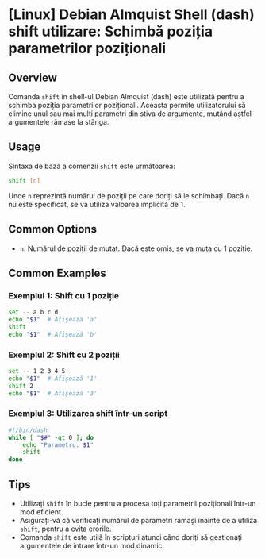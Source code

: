 # [Linux] Debian Almquist Shell (dash) shift utilizare: Schimbă poziția parametrilor poziționali

## Overview
Comanda `shift` în shell-ul Debian Almquist (dash) este utilizată pentru a schimba poziția parametrilor poziționali. Aceasta permite utilizatorului să elimine unul sau mai mulți parametri din stiva de argumente, mutând astfel argumentele rămase la stânga.

## Usage
Sintaxa de bază a comenzii `shift` este următoarea:

```sh
shift [n]
```

Unde `n` reprezintă numărul de poziții pe care doriți să le schimbați. Dacă `n` nu este specificat, se va utiliza valoarea implicită de 1.

## Common Options
- `n`: Numărul de poziții de mutat. Dacă este omis, se va muta cu 1 poziție.

## Common Examples

### Exemplul 1: Shift cu 1 poziție
```sh
set -- a b c d
echo "$1"  # Afișează 'a'
shift
echo "$1"  # Afișează 'b'
```

### Exemplul 2: Shift cu 2 poziții
```sh
set -- 1 2 3 4 5
echo "$1"  # Afișează '1'
shift 2
echo "$1"  # Afișează '3'
```

### Exemplul 3: Utilizarea shift într-un script
```sh
#!/bin/dash
while [ "$#" -gt 0 ]; do
    echo "Parametru: $1"
    shift
done
```

## Tips
- Utilizați `shift` în bucle pentru a procesa toți parametrii poziționali într-un mod eficient.
- Asigurați-vă că verificați numărul de parametri rămași înainte de a utiliza `shift`, pentru a evita erorile.
- Comanda `shift` este utilă în scripturi atunci când doriți să gestionați argumentele de intrare într-un mod dinamic.